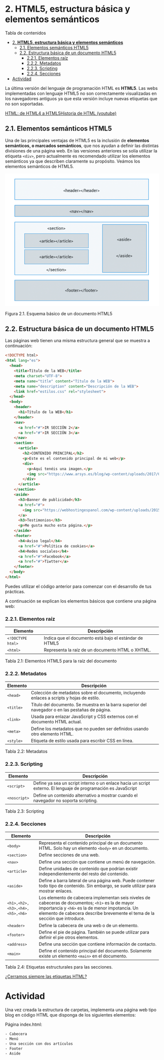 # 2. **HTML5, estructura básica y elementos semánticos**

Tabla de contenidos

- [2. **HTML5, estructura básica y elementos semánticos**](#2-html5-estructura-básica-y-elementos-semánticos)
  - [2.1. Elementos semánticos HTML5](#21-elementos-semánticos-html5)
  - [2.2. Estructura básica de un documento HTML5](#22-estructura-básica-de-un-documento-html5)
    - [2.2.1. Elementos raíz](#221-elementos-raíz)
    - [2.2.2. Metadatos](#222-metadatos)
    - [2.2.3. Scripting](#223-scripting)
    - [2.2.4. Secciones](#224-secciones)
- [Actividad](#actividad)


La última versión del lenguaje de programación HTML es **HTML5**. Las webs implementadas con lenguaje HTML5 no son correctamente visualizadas en los navegadores antiguos ya que esta versión incluye nuevas etiquetas que no son soportadas.

[HTML: de HTML4 a HTML5Historia de HTML (youtube)](https://www.youtube.com/embed/vRqQRrULSxI)

## 2.1. Elementos semánticos HTML5

Una de las principales ventajas de HTML5 es la inclusión de **elementos semánticos, o marcados semánticos**, que nos ayudan a definir las distintas divisiones de una página web. En las versiones anteriores se solía utilizar la etiqueta `<div>`, pero actualmente es recomendado utilizar los elementos semánticos ya que describen claramente su propósito. Veámos los elementos semánticos de HTML5.

![estructura etiquetas html](img/estructura-etiquetas-html.png)

Figura 2.1. Esquema básico de un documento HTML5

## 2.2. Estructura básica de un documento HTML5

Las páginas web tienen una misma estructura general que se muestra a continuación:

```html
<!DOCTYPE html>
<html lang="es">  
  <head>    
    <title>Título de la WEB</title>    
    <meta charset="UTF-8">
    <meta name="title" content="Título de la WEB">
    <meta name="description" content="Descripción de la WEB">    
    <link href="estilos.css" rel="stylesheet">    
  </head>  
  <body>    
    <header>
      <h1>Título de la WEB</h1>      
    </header>    
    <nav>
      <a href="#">IR SECCIÓN 2</a>
      <a href="#">IR SECCIÓN 3</a>
    </nav>
    <section>      
      <article>
        <h2>CONTENIDO PRINCIPAL</h2>
        <p>Este es el contenido principal de mi web</p>
        <div>
          <p>Aquí tenéis una imagen.</p>
          <img src="https://www.arsys.es/blog/wp-content/uploads/2017/02/HTML-colores.jpg" alt="imagen web">   
        </div>
      </article>      
    </section>
    <aside>
      <h3>Banner de publicidad</h3>
      <a href="#">
        <img src="https://webhostingespanol.com/wp-content/uploads/2015/10/html-logo.png">
      </a>
      <h3>Testimonios</h3>
      <p>Me gusta mucho esta página.</p>
    </aside>
    <footer>
      <h4>Aviso legal</h4>
      <a href="#">Política de cookies</a>
      <h4>Redes sociales</h4>
      <a href="#">Facebook</a>
      <a href="#">Tiwtter</a>
    </footer>
  </body>  
</html>
```

Puedes utilizar el código anterior para comenzar con el desarrollo de tus prácticas.

A continuación se explican los elementos básicos que contiene una página web:

### 2.2.1. Elementos raíz

| Elemento | Descripción |
| --- | --- |
| `<!DOCTYPE html>` | Indica que el documento está bajo el estándar de HTML5 |
| `<html>` | Representa la raíz de un documento HTML o XHTML. |
Tabla 2.1: Elementos HTML5 para la raíz del documento


### 2.2.2. Metadatos

| Elemento | Descripción |
| --- | --- |
| `<head>` | Colección de metadatos sobre el documento, incluyendo enlaces a scripts y hojas de estilo. |
| `<title>` | Título del documento. Se muestra en la barra superior del navegador o en las pestañas de página. |
| `<link>` | Usada para enlazar JavaScript y CSS externos con el documento HTML actual. |
| `<meta>` | Define los metadatos que no pueden ser definidos usando otro elemento HTML. |
| `<style>` | Etiqueta de estilo usada para escribir CSS en línea. |
Tabla 2.2: Metadatos


### 2.2.3. Scripting

| Elemento | Descripción |
| --- | --- |
| `<script>` | Define ya sea un script interno o un enlace hacia un script externo. El lenguaje de programación es JavaScript |
| `<noscript>` | Define un contenido alternativo a mostrar cuando el navegador no soporta scripting. |
Tabla 2.3: Scripting


### 2.2.4. Secciones

| Elemento | Descripción |
| --- | --- |
| `<body>` | Representa el contenido principal de un documento HTML. Solo hay un elemento `<body>` en un documento. |
| `<section>` | Define secciones de una web. |
| `<nav>` | Define una sección que contiene un menú de navegación. |
| `<article>` | Define unidades de contenido que podrían existir independientemente del resto del contenido. |
| `<aside>` | Define a barra lateral de una página web. Puede contener todo tipo de contenido. Sin embargo, se suele utilizar para mostrar enlaces. |
| `<h1>,<h2>,<h3>,<h4>,<h5>,<h6>` | Los elemento de cabecera  implementan seis niveles de cabeceras de documentos; `<h1>` es la de mayor importancia y `<h6>` es la de menor impotancia. Un elemento de cabecera describe brevemente el tema de la sección que introduce. |
| `<header>` | Define la cabecera de una web o de un elemento. |
| `<footer>` | Define el pie de página. También se puede utilizar para definir el pie otros elementos. |
| `<address>` | Define una sección que contiene información de contacto. |
| `<main>` | Define el contenido principal del documento. Solamente existe un elemento `<main>` en el documento. |
Tabla 2.4: Etiquetas estructurales para las secciones.


[¿Cerramos siempre las etiquetas HTML?](https://www.loopeando.com/etiquetas-html-cerrar-o-no-cerrar/)

# Actividad

Una vez creada la estructura de carpetas, implementa una página web tipo blog en código HTML que disponga de los siguientes elementos:

Página index.html:

    - Cabecera
    - Menú
    - Una sección con dos artículos
    - Footer
    - Aside